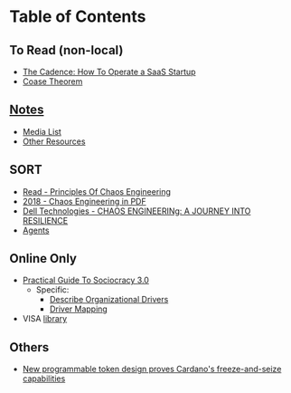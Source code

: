 # Table of Contents

## To Read (non-local)
- [The Cadence: How To Operate a SaaS Startup](https://medium.com/craft-ventures/the-cadence-how-to-operate-a-saas-startup-436aa8099e8)
- [Coase Theorem](https://en.wikipedia.org/wiki/Coase_theorem)


## [Notes](/papers/notes/README.md)
- [Media List](/papers/notes/media-list.md)
- [Other Resources](/papers/notes/other-resources.md)

## SORT
- [Read - Principles Of Chaos Engineering](https://principlesofchaos.org/)
- [2018 - Chaos Engineering in PDF](https://arxiv.org/pdf/1702.05843)
- [Dell Technologies - CHAOS ENGINEERINg: A JOURNEY INTO RESILIENCE](https://learning.dell.com/content/dam/dell-emc/documents/en-us/2023KS_Shaista-Chaos_Engineering_A_Journey_into_Resilience.pdf)
- [Agents](https://x.com/Padierfind/status/1878096025556046330/photo/1)

## Online Only
- [Practical Guide To Sociocracy 3.0](https://patterns.sociocracy30.org/)
  - Specific:
    - [Describe Organizational Drivers](https://patterns.sociocracy30.org/describe-organizational-drivers.html)
    - [Driver Mapping](https://patterns.sociocracy30.org/driver-mapping.html)
- VISA [library](https://usa.visa.com/solutions/crypto.html#3)


## Others
- [New programmable token design proves Cardano's freeze-and-seize capabilities](https://iohk.io/en/blog/posts/2025/03/12/new-programmable-token-design-proves-cardanos-freeze-and-seize-capabilities/)
